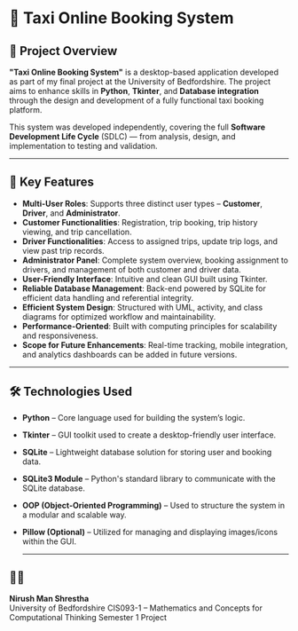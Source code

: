 # 🚖 Taxi Online Booking System

## 📌 Project Overview
**"Taxi Online Booking System"** is a desktop-based application developed as part of my final project at the University of Bedfordshire. The project aims to enhance skills in **Python**, **Tkinter**, and **Database integration** through the design and development of a fully functional taxi booking platform.

This system was developed independently, covering the full **Software Development Life Cycle** (SDLC) — from analysis, design, and implementation to testing and validation.

---

## 🚀 Key Features

- **Multi-User Roles**: Supports three distinct user types – **Customer**, **Driver**, and **Administrator**.
- **Customer Functionalities**: Registration, trip booking, trip history viewing, and trip cancellation.
- **Driver Functionalities**: Access to assigned trips, update trip logs, and view past trip records.
- **Administrator Panel**: Complete system overview, booking assignment to drivers, and management of both customer and driver data.
- **User-Friendly Interface**: Intuitive and clean GUI built using Tkinter.
- **Reliable Database Management**: Back-end powered by SQLite for efficient data handling and referential integrity.
- **Efficient System Design**: Structured with UML, activity, and class diagrams for optimized workflow and maintainability.
- **Performance-Oriented**: Built with computing principles for scalability and responsiveness.
- **Scope for Future Enhancements**: Real-time tracking, mobile integration, and analytics dashboards can be added in future versions.

---

## 🛠️ Technologies Used

- **Python** – Core language used for building the system’s logic.
- **Tkinter** – GUI toolkit used to create a desktop-friendly user interface.
- **SQLite** – Lightweight database solution for storing user and booking data.
- **SQLite3 Module** – Python's standard library to communicate with the SQLite database.
- **OOP (Object-Oriented Programming)** – Used to structure the system in a modular and scalable way.
- **Pillow (Optional)** – Utilized for managing and displaying images/icons within the GUI.

  ---

## 👨‍💻 
**Nirush Man Shrestha**  
University of Bedfordshire 
CIS093-1 – Mathematics and Concepts for Computational Thinking
Semester 1 Project 
